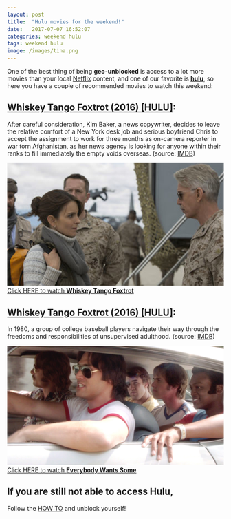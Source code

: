 ```yaml
---
layout: post
title:  "Hulu movies for the weekend!"
date:   2017-07-07 16:52:07
categories: weekend hulu
tags: weekend hulu
image: /images/tina.png
---
```

One of the best thing of being **geo-unblocked** is access to a lot more movies than your local [Netflix](https://netflix.com) content, and one of our favorite is **[hulu](https://hulu.com/)**, so here you have a couple of recommended movies to watch this weekend:

## [Whiskey Tango Foxtrot (2016) [HULU]](https://www.hulu.com/watch/1010470):

After careful consideration, Kim Baker, a news copywriter, decides to leave the relative comfort of a New York desk job and serious boyfriend Chris to accept the assignment to work for three months as on-camera reporter in war torn Afghanistan, as her news agency is looking for anyone within their ranks to fill immediately the empty voids overseas. (source: [IMDB](http://www.imdb.com/title/tt3553442/))


![wtf](/images/wtf.png)
[Click HERE to watch **Whiskey Tango Foxtrot**](https://www.hulu.com/watch/1010470)

## [Whiskey Tango Foxtrot (2016) [HULU]](https://www.hulu.com/watch/1039730):

In 1980, a group of college baseball players navigate their way through the freedoms and responsibilities of unsupervised adulthood. (source: [IMDB](http://www.imdb.com/title/tt2937696/))


![Everybody Wants Some](/images/ews.png)
[Click HERE to watch **Everybody Wants Some**](https://www.hulu.com/watch/1039730)

## If you are still not able to access Hulu, 

Follow the [HOW TO](/how-to/) and unblock yourself!
